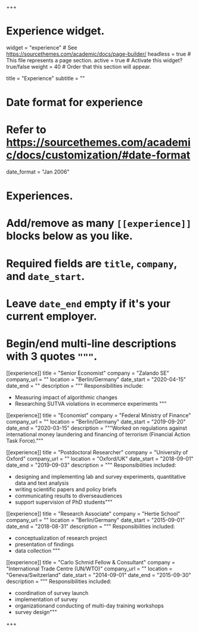 +++
# Experience widget.
widget = "experience"  # See https://sourcethemes.com/academic/docs/page-builder/
headless = true  # This file represents a page section.
active = true  # Activate this widget? true/false
weight = 40  # Order that this section will appear.

title = "Experience"
subtitle = ""

# Date format for experience
#   Refer to https://sourcethemes.com/academic/docs/customization/#date-format
date_format = "Jan 2006"

# Experiences.
#   Add/remove as many `[[experience]]` blocks below as you like.
#   Required fields are `title`, `company`, and `date_start`.
#   Leave `date_end` empty if it's your current employer.
#   Begin/end multi-line descriptions with 3 quotes `"""`.
[[experience]]
  title = "Senior Economist"
  company = "Zalando SE"
  company_url = ""
  location = "Berlin/Germany"
  date_start = "2020-04-15"
  date_end = ""
  description = """
  Responsibilities include:
  
  * Measuring impact of algorithmic changes
  * Researching SUTVA violations in ecommerce experiments
  """

[[experience]]
  title = "Economist"
  company = "Federal Ministry of Finance"
  company_url = ""
  location = "Berlin/Germany"
  date_start = "2019-09-20"
  date_end = "2020-03-15"
  description = """Worked on regulations against international money laundering and financing of terrorism (Financial Action Task Force)."""
  
[[experience]]
  title = "Postdoctoral Researcher"
  company = "University of Oxford"
  company_url = ""
  location = "Oxford/UK"
  date_start = "2018-09-01"
  date_end = "2019-09-03"
  description = """
  Responsibilities included:
  
  *  designing and implementing lab and survey experiments, quantitative data and text  analysis
  * writing  scientific  papers  and  policy  briefs  
  * communicating  results  to  diverseaudiences 
  * support supervision of PhD students"""

[[experience]]
  title = "Research Associate"
  company = "Hertie School"
  company_url = ""
  location = "Berlin/Germany"
  date_start = "2015-09-01"
  date_end = "2018-08-31"
  description = """
  Responsibilities included:  
  
  * conceptualization of research project
  * presentation of findings
  * data collection
  """

[[experience]]
  title = "Carlo Schmid Fellow & Consultant"
  company = "International Trade Centre (UN/WTO)"
  company_url = ""
  location = "Geneva/Switzerland"
  date_start = "2014-09-01"
  date_end = "2015-09-30"
  description = """
  Responsibilities included:
  
  * coordination of survey launch
  * implementation of survey
  * organizationand conducting of multi-day training workshops
  * survey design"""
  
+++

